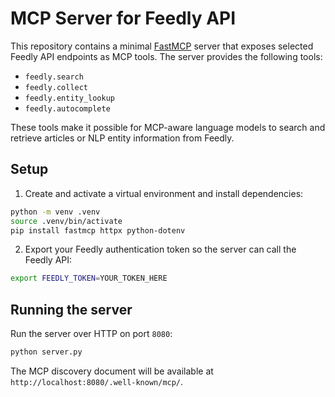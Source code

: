 # MCP Server for Feedly API

This repository contains a minimal [FastMCP](https://github.com/jlowin/fastmcp) server that exposes selected Feedly API endpoints as MCP tools. The server provides the following tools:

- `feedly.search`
- `feedly.collect`
- `feedly.entity_lookup`
- `feedly.autocomplete`

These tools make it possible for MCP-aware language models to search and retrieve articles or NLP entity information from Feedly.

## Setup

1. Create and activate a virtual environment and install dependencies:

```bash
python -m venv .venv
source .venv/bin/activate
pip install fastmcp httpx python-dotenv
```

2. Export your Feedly authentication token so the server can call the Feedly API:

```bash
export FEEDLY_TOKEN=YOUR_TOKEN_HERE
```

## Running the server

Run the server over HTTP on port `8080`:

```bash
python server.py
```

The MCP discovery document will be available at `http://localhost:8080/.well-known/mcp/`.
